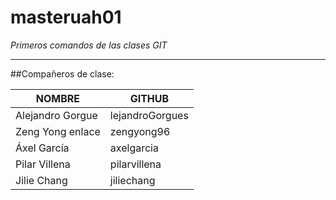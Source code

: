 # masteruah01
 *Primeros comandos de las clases GIT*
 
 
 
 _________________________________________________________________________________________________________________________________________
 ##Compañeros de clase:

| NOMBRE	         |GITHUB         |
|-----------------|---------------|
|Alejandro Gorgue	|lejandroGorgues|
|Zeng Yong	enlace |zengyong96     |
|Áxel García	     |axelgarcia     |
|Pilar Villena    |pilarvillena   |
|Jilie Chang      |jiliechang     |


